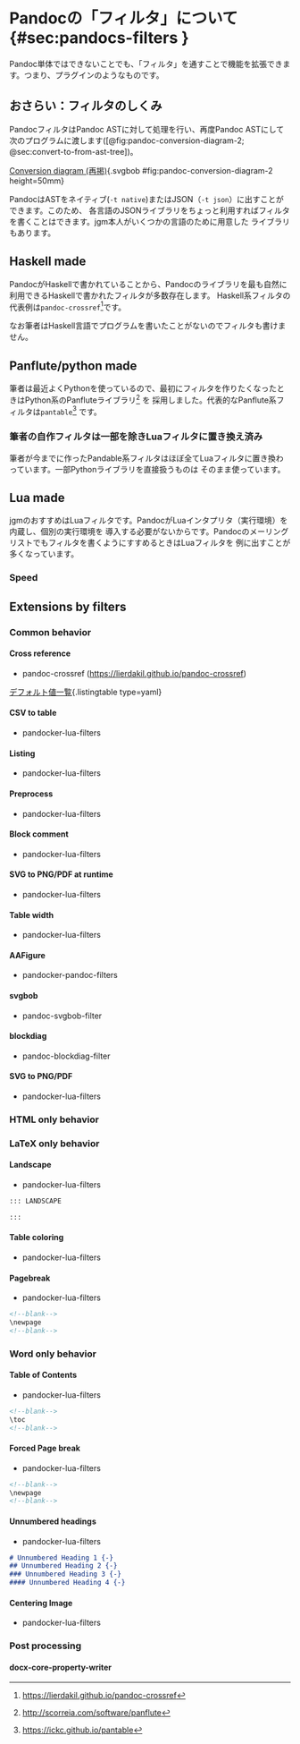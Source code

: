 # Pandocの「フィルタ」について {#sec:pandocs-filters }

Pandoc単体ではできないことでも、「フィルタ」を通すことで機能を拡張できます。つまり、プラグインのようなものです。

## おさらい：フィルタのしくみ

PandocフィルタはPandoc ASTに対して処理を行い、再度Pandoc ASTにして次のプログラムに渡します([@fig:pandoc-conversion-diagram-2; @sec:convert-to-from-ast-tree])。

[Conversion diagram (再掲)](data/ast-tree.bob){.svgbob #fig:pandoc-conversion-diagram-2 height=50mm}

PandocはASTをネイティブ(`-t native`)またはJSON（`-t json`）に出すことができます。このため、
各言語のJSONライブラリをちょっと利用すればフィルタを書くことはできます。jgm本人がいくつかの言語のために用意した
ライブラリもあります。

## Haskell made

PandocがHaskellで書かれていることから、Pandocのライブラリを最も自然に利用できるHaskellで書かれたフィルタが多数存在します。
Haskell系フィルタの代表例は`pandoc-crossref`[^pandoc-crossref-url]です。

[^pandoc-crossref-url]: <https://lierdakil.github.io/pandoc-crossref>

なお筆者はHaskell言語でプログラムを書いたことがないのでフィルタも書けません。

## Panflute/python made

筆者は最近よくPythonを使っているので、最初にフィルタを作りたくなったときはPython系のPanfluteライブラリ[^panflute-url] を
採用しました。代表的なPanflute系フィルタは`pantable`[^pantable-url] です。

[^panflute-url]: <http://scorreia.com/software/panflute>
[^pantable-url]: <https://ickc.github.io/pantable>

### 筆者の自作フィルタは一部を除きLuaフィルタに置き換え済み

筆者が今までに作ったPandable系フィルタはほぼ全てLuaフィルタに置き換わっています。一部Pythonライブラリを直接扱うものは
そのまま使っています。

## Lua made

jgmのおすすめはLuaフィルタです。PandocがLuaインタプリタ（実行環境）を内蔵し、個別の実行環境を
導入する必要がないからです。Pandocのメーリングリストでもフィルタを書くようにすすめるときはLuaフィルタを
例に出すことが多くなっています。

### Speed

## Extensions by filters
### Common behavior
#### Cross reference

- pandoc-crossref (<https://lierdakil.github.io/pandoc-crossref>)

[デフォルト値一覧](data/pandoc-crossref-defaults.yaml){.listingtable type=yaml}

#### CSV to table

- pandocker-lua-filters

#### Listing

- pandocker-lua-filters

#### Preprocess

- pandocker-lua-filters

#### Block comment

- pandocker-lua-filters

#### SVG to PNG/PDF at runtime

- pandocker-lua-filters

#### Table width

- pandocker-lua-filters

#### AAFigure

- pandocker-pandoc-filters

#### svgbob

- pandoc-svgbob-filter

#### blockdiag

- pandoc-blockdiag-filter

#### SVG to PNG/PDF

- pandocker-lua-filters

### HTML only behavior
### LaTeX only behavior
#### Landscape

- pandocker-lua-filters
```markdown
::: LANDSCAPE

:::
```

#### Table coloring

- pandocker-lua-filters

#### Pagebreak

- pandocker-lua-filters
```markdown
<!--blank-->
\newpage
<!--blank-->
```

### Word only behavior
#### Table of Contents

- pandocker-lua-filters
```markdown
<!--blank-->
\toc
<!--blank-->
```

#### Forced Page break

- pandocker-lua-filters
```markdown
<!--blank-->
\newpage
<!--blank-->
```

#### Unnumbered headings

- pandocker-lua-filters
```markdown
# Unnumbered Heading 1 {-}
## Unnumbered Heading 2 {-}
### Unnumbered Heading 3 {-}
#### Unnumbered Heading 4 {-}
```

#### Centering Image

- pandocker-lua-filters

### Post processing
#### docx-core-property-writer
